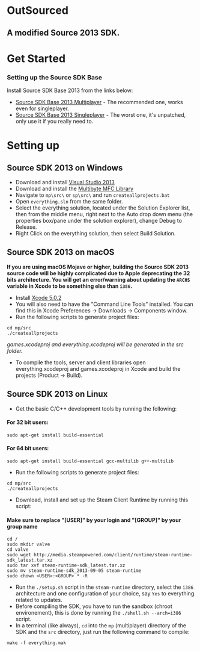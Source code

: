 # OutSourced
## A modified Source 2013 SDK.
# Get Started
### Setting up the Source SDK Base
Install Source SDK Base 2013 from the links below:
* [Source SDK Base 2013 Multiplayer](steam://rungameid/243750) - The recommended one, works even for singleplayer.
* [Source SDK Base 2013 Singleplayer](steam://rungameid/243730) - The worst one, it's unpatched, only use it if you really need to.
# Setting up
## Source SDK 2013 on Windows
* Download and install [Visual Studio 2013](https://go.microsoft.com/fwlink/?LinkId=532495&clcid=0x409)
* Download and install the [Multibyte MFC Library](https://www.microsoft.com/en-gb/download/details.aspx?id=40770)
* Navigate to ```mp\src\``` or ```sp\src\``` and run ```createallprojects.bat```
* Open ```everything.sln``` from the same folder.
* Select the everything solution, located under the Solution Explorer list, then from the middle menu, right next to the Auto drop down menu (the properties box/pane under the solution explorer), change Debug to Release.
* Right Click on the everything solution, then select Build Solution.
## Source SDK 2013 on macOS
__If you are using macOS Mojave or higher, building the Source SDK 2013 source code will be highly complicated due to Apple deprecating the 32 bits architecture. You will get an error/warning about updating the ```ARCHS``` variable in Xcode to be something else than ```i386```.__
* Install [Xcode 5.0.2](https://developer.apple.com/downloads/more)
* You will also need to have the "Command Line Tools" installed. You can find this in Xcode Preferences -> Downloads -> Components window.
* Run the following scripts to generate project files:
```
cd mp/src
./createallprojects
```
_games.xcodeproj and everything.xcodeproj will be generated in the src folder._
* To compile the tools, server and client libraries open everything.xcodeproj and games.xcodeproj in Xcode and build the projects (Product -> Build).
## Source SDK 2013 on Linux
* Get the basic C/C++ development tools by running the following:
#### __For 32 bit users:__
```
sudo apt-get install build-essential
```
#### __For 64 bit users:__
```
sudo apt-get install build-essential gcc-multilib g++-multilib
```
* Run the following scripts to generate project files:
```
cd mp/src
./createallprojects
```
* Download, install and set up the Steam Client Runtime by running this script:
#### Make sure to replace "[USER]" by your login and "[GROUP]" by your group name
```
cd /
sudo mkdir valve
cd valve
sudo wget http://media.steampowered.com/client/runtime/steam-runtime-sdk_latest.tar.xz
sudo tar xvf steam-runtime-sdk_latest.tar.xz
sudo mv steam-runtime-sdk_2013-09-05 steam-runtime
sudo chown <USER>:<GROUP> * -R
```
* Run the ```./setup.sh``` script in the ```steam-runtime``` directory, select the ```i386``` architecture and one configuration of your choice, say ```Yes``` to everything related to updates.
* Before compiling the SDK, you have to run the sandbox (chroot environement), this is done by running the ```./shell.sh --arch=i386``` script.
* In a terminal (like always), ```cd``` into the ```mp``` (multiplayer) directory of the SDK and the ```src``` directory, just run the following command to compile:
```
make -f everything.mak
```
